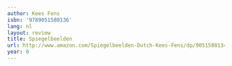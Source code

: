 ```yaml
---
author: Kees Fens
isbn: '9789051580136'
lang: nl
layout: review
title: Spiegelbeelden
url: http://www.amazon.com/Spiegelbeelden-Dutch-Kees-Fens/dp/9051580134?SubscriptionId=0VMG0VFGBMRWVRA58R02&tag=ldvd-20&linkCode=xm2&camp=2025&creative=165953&creativeASIN=9051580134
year: 0
---
```


